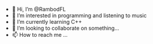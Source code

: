 - 👋 Hi, I’m @RambodFL
- 👀 I’m interested in programming and listening to music 
- 🌱 I’m currently learning C++
- 💞️ I’m looking to collaborate on something...
- 📫 How to reach me ...

<!---
RambodFuture/RambodFuture is a ✨ special ✨ repository because its `README.md` (this file) appears on your GitHub profile.
You can click the Preview link to take a look at your changes.
--->
